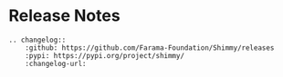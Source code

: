 # Release Notes

```{eval-rst}
.. changelog::
    :github: https://github.com/Farama-Foundation/Shimmy/releases
    :pypi: https://pypi.org/project/shimmy/
    :changelog-url:
```
